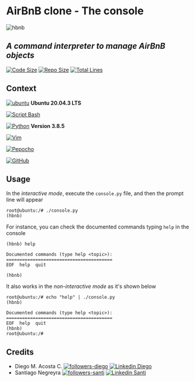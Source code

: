# AirBnB clone - The console
![hbnb](https://lh3.googleusercontent.com/GN-f3M8g3L61bLGRxKPBYn7llfybMkmj2o0dGozYcn37uVbWsVRzxOfMtyye-3OXfcsJkITT-QG4Bfs9SCt7F2k6yKJdEeEiLUlJXDJ_vZ4dAs6VB3P-aidsbAH6fk8y8IDi-Lh8kPuGo1vAXmBWOHPA1A_JCKusD2ONAMxBJpJ3bPymLlPa2ByiDjNQ9iQHeLJoeqwfgpWkJ-E-IjCTf2_27HxDsluQPw94pnJH-2CnUHUFklQBwFSQvzNk3S3wUhpdNlN3dSxRR2P9L0XCRjcSaMxoPrfRThxLi8mn21KMEUeA29dwpwkutXTaIKd4D3f_4nLWeyhapwsc9N-Ex1SxBBcjBhRLsd_lH7dJtP0H0Tj8rl0isgb0ik_zl1Cvah_eHOcZgXrVREILHTdk-5k7DGAbvxRRxRcaDqFRrzhTB4JeYG4WoeDtlBat-Ic50Je0kkfj04rSNNCxAKKHg-US90Xs0sSaL-SJsAIRz1YPrr6D5mBwhg3uiViy3y3bCTu3gMMgSawTbhZ7oIrhs28heBBxkTzfAhBK3dCOqriFHVdPlUVqHhg6J1wvqHJ0-er0nrlRrVWndBRrKd88SKgKD9w1kprppm51GydX3wtw842SyDthTH9agHUCkVgKXPXPtDSaRqOf00l2GWRnyMJWjU0kJCdwxBl6raA-WAiGNYdIIz69UAjYF1Oka6F3hf5fP26acIsduX7D7Q=w965-h449-no?authuser=0)
## _A command interpreter to manage AirBnB objects_

[![Code Size](https://img.shields.io/github/languages/code-size/Diegoacosta127/AirBnB_clone)](https://github.com/Diegoacosta127/AirBnB_clone) [![Repo Size](https://img.shields.io/github/repo-size/diegoacosta127/AirBnB_clone)](https://github.com/Diegoacosta127/AirBnB_clone) [![Total Lines](https://img.shields.io/tokei/lines/github/diegoacosta127/AirBnB_clone)](https://github.com/Diegoacosta127/AirBnB_clone)

## Context

[![ubuntu](https://img.shields.io/badge/Ubuntu-E95420?style=for-the-badge&logo=ubuntu&logoColor=white)](https://canonical.com/) **Ubuntu 20.04.3 LTS**

[![Script Bash](https://img.shields.io/badge/Shell_Script-121011?style=for-the-badge&logo=gnu-bash&logoColor=white)](https://www.gnu.org/software/bash/)

[![Python](https://img.shields.io/badge/Python-3776AB?style=for-the-badge&logo=python&logoColor=white)](https://www.python.org/) **Version 3.8.5**

[![Vim](https://img.shields.io/badge/VIM_Text_Editor-%2311AB00.svg?&style=for-the-badge&logo=vim&logoColor=white)](https://www.vim.org)

[![Pepocho](https://img.shields.io/badge/Code%20Style-Pycodestyle-red)](https://pypi.org/project/pycodestyle/)

[![GitHub](https://img.shields.io/badge/GitHub-100000?style=for-the-badge&logo=github&logoColor=white)](https://github.com)

## Usage
In the _interactive mode_, execute the `console.py` file, and then the prompt line will appear
~~~~
root@ubuntu:/# ./console.py
(hbnb) 
~~~~
For instance, you can check the documented commands typing `help` in the console
~~~~
(hbnb) help

Documented commands (type help <topic>):
========================================
EOF  help  quit

(hbnb)
~~~~

It also works in the _non-interactive mode_ as it's shown below
~~~~
root@ubuntu:/# echo "help" | ./console.py
(hbnb) 

Documented commands (type help <topic>):
========================================
EOF  help  quit
(hbnb) 
root@ubuntu:/# 
~~~~

## Credits
- Diego M. Acosta C.
[![followers-diego](https://img.shields.io/github/followers/diegoacosta127?style=social)](https://github.com/Diegoacosta127) [![Linkedin Diego](https://img.shields.io/badge/-Diego_Acosta-blue?style=social&logo=Linkedin&logoColor=blue&link=https://www.linkedin.com/in/diegoacosta127/)](https://www.linkedin.com/in/diegoacosta127/)
- Santiago Negreyra
[![followers-santi](https://img.shields.io/github/followers/santi3948?style=social)](https://github.com/Santi3948) [![Linkedin Santi](https://img.shields.io/badge/-Santiago_Negreyra-blue?style=social&logo=Linkedin&logoColor=blue&link=https://www.linkedin.com/in/santiago-negreyra-82532a195/)](https://www.linkedin.com/in/santiago-negreyra-82532a195/)
